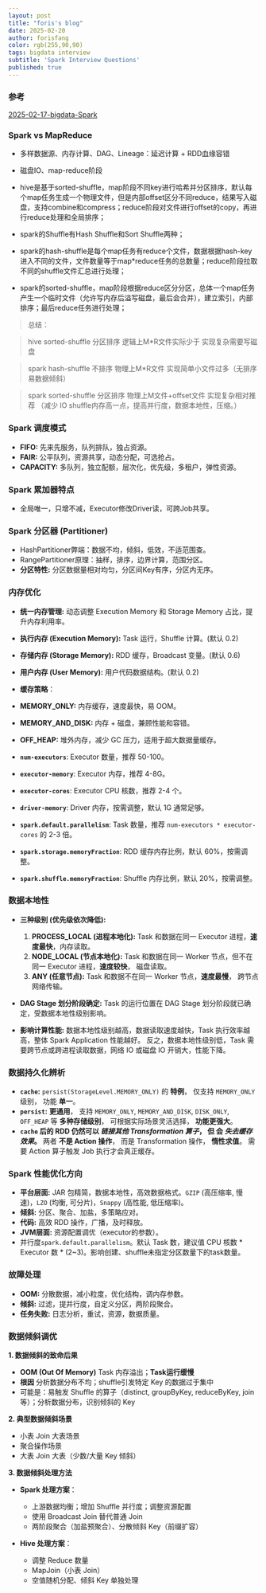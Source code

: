 ```yaml
---
layout: post
title: "foris's blog"
date: 2025-02-20
author: forisfang 
color: rgb(255,90,90)
tags: bigdata interview
subtitle: 'Spark Interview Questions'
published: true
---
```


### 参考
[2025-02-17-bigdata-Spark](../11/bigdata-Spark.html)


### Spark vs MapReduce

*   多样数据源、内存计算、DAG、Lineage：延迟计算 + RDD血缘容错
*   磁盘IO、map-reduce阶段

*   hive是基于sorted-shuffle，map阶段不同key进行哈希并分区排序，默认每个map任务生成一个物理文件，但是内部offset区分不同reduce，结果写入磁盘，支持combine和compress；reduce阶段对文件进行offset的copy，再进行reduce处理和全局排序；
*   spark的Shuffle有Hash Shuffle和Sort Shuffle两种；
*   spark的hash-shuffle是每个map任务有reduce个文件，数据根据hash-key进入不同的文件，文件数量等于map*reduce任务的总数量；reduce阶段拉取不同的shuffle文件汇总进行处理；
*   spark的sorted-shuffle，map阶段根据reduce区分分区，总体一个map任务产生一个临时文件（允许写内存后溢写磁盘，最后会合并），建立索引，内部排序；最后reduce任务进行处理；

> 总结：

> hive sorted-shuffle 分区排序 逻辑上M*R文件实际少于 实现复杂需要写磁盘

> spark hash-shuffle 不排序 物理上M*R文件 实现简单小文件过多（无排序易数据倾斜）

> spark sorted-shuffle 分区排序 物理上M文件+offset文件 实现复杂相对推荐 （减少 IO shuffle内存高一点，提高并行度，数据本地性，压缩。）


### Spark 调度模式

*   **FIFO:**  先来先服务，队列排队，独占资源。
*   **FAIR:**  公平队列，资源共享，动态分配，可选抢占。
*   **CAPACITY:**  多队列，独立配额，层次化，优先级，多租户，弹性资源。


### Spark 累加器特点

*   全局唯一，只增不减，Executor修改Driver读，可跨Job共享。



### Spark 分区器 (Partitioner)

*   HashPartitioner弊端：数据不均，倾斜，低效，不适范围查。
*   RangePartitioner原理：抽样，排序，边界计算，范围分区。
*   **分区特性:** 分区数据量相对均匀，分区间Key有序，分区内无序。



### 内存优化
*   **统一内存管理:**  动态调整 Execution Memory 和 Storage Memory 占比，提升内存利用率。
*   **执行内存 (Execution Memory):**  Task 运行，Shuffle 计算。(默认 0.2) 
*   **存储内存 (Storage Memory):** RDD 缓存，Broadcast 变量。(默认 0.6)
*   **用户内存 (User Memory):**  用户代码数据结构。(默认 0.2) 

*  **缓存策略**：
*   **MEMORY_ONLY:**  内存缓存，速度最快，易 OOM。
*   **MEMORY_AND_DISK:**  内存 + 磁盘，兼顾性能和容错。
*   **OFF_HEAP:**  堆外内存，减少 GC 压力，适用于超大数据量缓存。

*  **`num-executors`**: Executor 数量，推荐 50-100。
*  **`executor-memory`**: Executor 内存，推荐 4-8G。
*  **`executor-cores`**: Executor CPU 核数，推荐 2-4 个。
*  **`driver-memory`**: Driver 内存，按需调整，默认 1G 通常足够。
*  **`spark.default.parallelism`**: Task 数量，推荐 `num-executors * executor-cores` 的 2-3 倍。
*  **`spark.storage.memoryFraction`**: RDD 缓存内存比例，默认 60%，按需调整。
*  **`spark.shuffle.memoryFraction`**: Shuffle 内存比例，默认 20%，按需调整。


### 数据本地性
*   **三种级别 (优先级依次降低):**
    1.  **PROCESS_LOCAL (进程本地化):** Task 和数据在同一 Executor 进程，**速度最快**，内存读取。
    2.  **NODE_LOCAL (节点本地化):** Task 和数据在同一 Worker 节点，但不在同一 Executor 进程，**速度较快**， 磁盘读取。
    3.  **ANY (任意节点):** Task 和数据不在同一 Worker 节点，**速度最慢**， 跨节点网络传输。

*   **DAG Stage 划分阶段确定:**  Task 的运行位置在 DAG Stage 划分阶段就已确定，受数据本地性级别影响。

*   **影响计算性能:**  数据本地性级别越高，数据读取速度越快，Task 执行效率越高，整体 Spark Application 性能越好。  反之，数据本地性级别低，Task 需要跨节点或跨进程读取数据，网络 IO 或磁盘 IO 开销大，性能下降。

### 数据持久化辨析
*   **`cache`:**  `persist(StorageLevel.MEMORY_ONLY)` 的 **特例**， 仅支持 `MEMORY_ONLY` 级别， 功能 **单一**。
*   **`persist`:**  **更通用**，  支持 `MEMORY_ONLY`, `MEMORY_AND_DISK`, `DISK_ONLY`, `OFF_HEAP` 等 **多种存储级别**，  可根据实际场景灵活选择，  **功能更强大**。
*   **`cache` 后的 RDD 仍然可以 *链接其他 Transformation 算子*，  但 会 *失去缓存效果*。**  两者  **不是 Action 操作**，  而是  Transformation 操作，  **惰性求值**。  需要 Action 算子触发 Job 执行才会真正缓存。


### Spark 性能优化方向
*   **平台层面:** JAR 包精简，数据本地性，高效数据格式。`GZIP` (高压缩率, 慢速)，`LZO` (均衡, 可分片)，`Snappy` (高性能, 低压缩率)。
*   **倾斜:**  分区、聚合、加盐，多策略应对。
*   **代码:**  高效 RDD 操作，广播，及时释放。
*   **JVM层面:** 资源配置调优（executor的参数）。
*   并行度`spark.default.parallelism`。默认 Task 数，建议值 CPU 核数 * Executor 数 * (2~3)。影响创建、shuffle未指定分区数量下的task数量。


### 故障处理
*   **OOM:**  分散数据，减小粒度，优化结构，调内存参数。
*   **倾斜:**  过滤，提并行度，自定义分区，两阶段聚合。
*   **任务失败:**  日志分析，重试，资源，数据质量。


### 数据倾斜调优

**1. 数据倾斜的致命后果**

* **OOM (Out Of Memory)** Task 内存溢出；**Task运行缓慢**
* **根因** 分析数据分布不均；shuffle引发特定 Key 的数据过于集中
* 可能是：易触发 Shuffle 的算子（distinct, groupByKey, reduceByKey, join 等）；分析数据分布，识别倾斜的 Key

**2. 典型数据倾斜场景**

* 小表 Join 大表场景
* 聚合操作场景
* 大表 Join 大表（少数/大量 Key 倾斜）

**3. 数据倾斜处理方法**

* **Spark 处理方案**：
     * 上游数据均衡；增加 Shuffle 并行度；调整资源配置
     * 使用 Broadcast Join 替代普通 Join
     * 两阶段聚合（加盐预聚合）、分散倾斜 Key（前缀扩容）

* **Hive 处理方案**：
     * 调整 Reduce 数量
     * MapJoin（小表 Join）
     * 空值随机分配、倾斜 Key 单独处理

